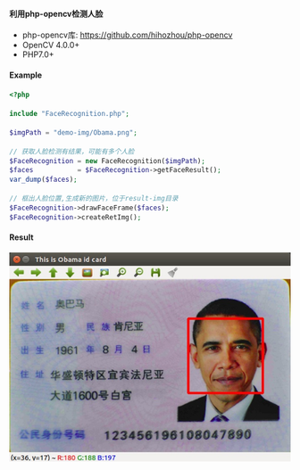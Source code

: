 #### 利用php-opencv检测人脸


* php-opencv库: https://github.com/hihozhou/php-opencv
* OpenCV 4.0.0+
* PHP7.0+

#### Example
```php
<?php

include "FaceRecognition.php";

$imgPath = "demo-img/Obama.png";

// 获取人脸检测有结果，可能有多个人脸
$FaceRecognition = new FaceRecognition($imgPath);
$faces           = $FaceRecognition->getFaceResult();
var_dump($faces);

// 框出人脸位置,生成新的图片，位于result-img目录
$FaceRecognition->drawFaceFrame($faces);
$FaceRecognition->createRetImg();
```

#### Result
![Obama_gray](result-img/_detect_face_by_cascade_classifier.jpg)